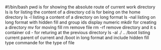 #!/bin/bash
pwd is for showing the absolute route of current work directory
ls is for listing the content of a directory
cd is for being on the home directory
ls -l listing a content of a directory on long format
ls -nal listing on long format with hidden fill and group ids display numeric
mkdir for creating a directory
mv for moving fill
rm remove file
rm -rf remove directory and it s container
cd - for returing at the previous directory
ls -al ./ .. /boot listing current parent of current and /boot in long format and include hidden fill
type commande for the type of file
